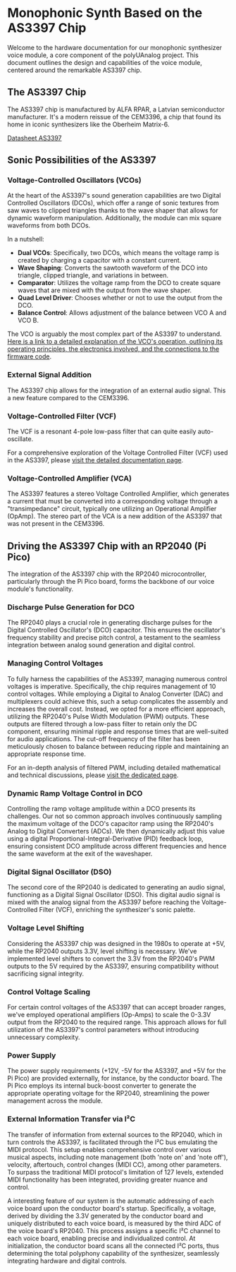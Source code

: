 # Monophonic Synth Based on the AS3397 Chip

Welcome to the hardware documentation for our monophonic synthesizer voice module, a core component of the polyUAnalog project. This document outlines the design and capabilities of the voice module, centered around the remarkable AS3397 chip.

## The AS3397 Chip

The AS3397 chip is manufactured by  ALFA RPAR, a Latvian semiconductor manufacturer. It's a modern reissue of the CEM3396, a chip that found its home in iconic synthesizers like the Oberheim Matrix-6. 

[Datasheet AS3397](datasheet/AS3397.pdf)



## Sonic Possibilities of the AS3397



### Voltage-Controlled Oscillators (VCOs)

At the heart of the AS3397's sound generation capabilities are two Digital Controlled Oscillators (DCOs), which offer a range of sonic textures from saw waves to clipped triangles thanks to the wave shaper that allows for dynamic waveform manipulation. Additionally, the module can mix square waveforms from both DCOs.

In a nutshell:
- **Dual VCOs**: Specifically, two DCOs, which means the voltage ramp is created by charging a capacitor with a constant current.
- **Wave Shaping**: Converts the sawtooth waveform of the DCO into triangle, clipped triangle, and variations in between.
- **Comparator**: Utilizes the voltage ramp from the DCO to create square waves that are mixed with the output from the wave shaper.
- **Quad Level Driver**: Chooses whether or not to use the output from the DCO.
- **Balance Control**: Allows adjustment of the balance between VCO A and VCO B.


The VCO is arguably the most complex part of the AS3397 to understand. [Here is a link to a detailed explanation of the VCO's operation, outlining its operating principles, the electronics involved, and the connections to the firmware code](doc/VCO.md).


### External Signal Addition

The AS3397 chip allows for the integration of an external audio signal. This a new feature compared to the CEM3396.

### Voltage-Controlled Filter (VCF)

The VCF is a resonant 4-pole low-pass filter that can quite easily auto-oscillate.

For a comprehensive exploration of the Voltage Controlled Filter (VCF) used in the AS3397, please [visit the detailed documentation page](doc/VCF.md).

### Voltage-Controlled Amplifier (VCA)

The AS3397 features a stereo Voltage Controlled Amplifier, which generates a current that must be converted into a corresponding voltage through a "transimpedance" circuit, typically one utilizing an Operational Amplifier (OpAmp). The stereo part of the VCA is a new addition of the AS3397 that was not present in the CEM3396.


## Driving the AS3397 Chip with an RP2040 (Pi Pico)

The integration of the AS3397 chip with the RP2040 microcontroller, particularly through the Pi Pico board, forms the backbone of our voice module's functionality. 

### Discharge Pulse Generation for DCO

The RP2040 plays a crucial role in generating discharge pulses for the Digital Controlled Oscillator's (DCO) capacitor. This ensures the oscillator's frequency stability and precise pitch control, a testament to the seamless integration between analog sound generation and digital control.

### Managing Control Voltages

To fully harness the capabilities of the AS3397, managing numerous control voltages is imperative. Specifically, the chip requires management of 10 control voltages. While employing a Digital to Analog Converter (DAC) and multiplexers could achieve this, such a setup complicates the assembly and increases the overall cost. Instead, we opted for a more efficient approach, utilizing the RP2040's Pulse Width Modulation (PWM) outputs. These outputs are filtered through a low-pass filter to retain only the DC component, ensuring minimal ripple and response times that are well-suited for audio applications. The cut-off frequency of the filter has been meticulously chosen to balance between reducing ripple and maintaining an appropriate response time.

For an in-depth analysis of filtered PWM, including detailed mathematical and technical discussions, please [visit the dedicated page](doc/PCM_CV.md).


### Dynamic Ramp Voltage Control in DCO

Controlling the ramp voltage amplitude within a DCO presents its challenges. Our not so common approach involves continuously sampling the maximum voltage of the DCO's capacitor ramp using the RP2040's Analog to Digital Converters (ADCs). We then dynamically adjust this value using a digital Proportional-Integral-Derivative (PID) feedback loop, ensuring consistent DCO amplitude across different frequencies and hence the same waveform at the exit of the waveshaper.

### Digital Signal Oscillator (DSO)

The second core of the RP2040 is dedicated to generating an audio signal, functioning as a Digital Signal Oscillator (DSO). This digital audio signal is mixed with the analog signal from the AS3397 before reaching the Voltage-Controlled Filter (VCF), enriching the synthesizer's sonic palette.

### Voltage Level Shifting

Considering the AS3397 chip was designed in the 1980s to operate at +5V, while the RP2040 outputs 3.3V, level shifting is necessary. We've implemented level shifters to convert the 3.3V from the RP2040's PWM outputs to the 5V required by the AS3397, ensuring compatibility without sacrificing signal integrity.

### Control Voltage Scaling

For certain control voltages of the AS3397 that can accept broader ranges, we've employed operational amplifiers (Op-Amps) to scale the 0-3.3V output from the RP2040 to the required range. This approach allows for full utilization of the AS3397's control parameters without introducing unnecessary complexity.

### Power Supply

The power supply requirements (+12V, -5V for the AS3397, and +5V for the Pi Pico) are provided externally, for instance, by the conductor board. The Pi Pico employs its internal buck-boost converter to generate the appropriate operating voltage for the RP2040, streamlining the power management across the module.


### External Information Transfer via I²C

The transfer of information from external sources to the RP2040, which in turn controls the AS3397, is facilitated through the I²C bus emulating the MIDI protocol. This setup enables comprehensive control over various musical aspects, including note management (both 'note on' and 'note off'), velocity, aftertouch, control changes (MIDI CC), among other parameters. To surpass the traditional MIDI protocol's limitation of 127 levels, extended MIDI functionality has been integrated, providing greater nuance and control.

A interesting feature of our system is the automatic addressing of each voice board upon the conductor board's startup. Specifically, a voltage, derived by dividing the 3.3V generated by the conductor board and uniquely distributed to each voice board, is measured by the third ADC of the voice board's RP2040. This process assigns a specific I²C channel to each voice board, enabling precise and individualized control. At initialization, the conductor board scans all the connected I²C ports, thus determining the total polyphony capability of the synthesizer, seamlessly integrating hardware and digital controls.


